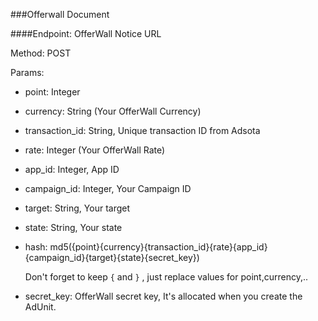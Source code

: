 ###Offerwall Document

####Endpoint: OfferWall Notice URL

Method: POST

Params:

* point: Integer

* currency: String (Your OfferWall Currency)

* transaction_id: String, Unique transaction ID from Adsota

* rate: Integer (Your OfferWall Rate)


* app_id: Integer, App ID

* campaign_id: Integer, Your Campaign ID

* target: String, Your target

* state: String, Your state

* hash: md5({point}{currency}{transaction_id}{rate}{app_id}{campaign_id}{target}{state}{secret_key})

	Don't forget to keep `{` and `}` , just replace values for point,currency,..

* secret_key: OfferWall secret key, It's allocated when you create the AdUnit.